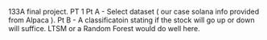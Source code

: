 133A final project. 
PT 1
  Pt A - Select dataset ( our case solana info provided from Alpaca ). 
  Pt B - A classificatoin stating if the stock will go up or down will suffice. LTSM or a Random
  Forest would do well here.
